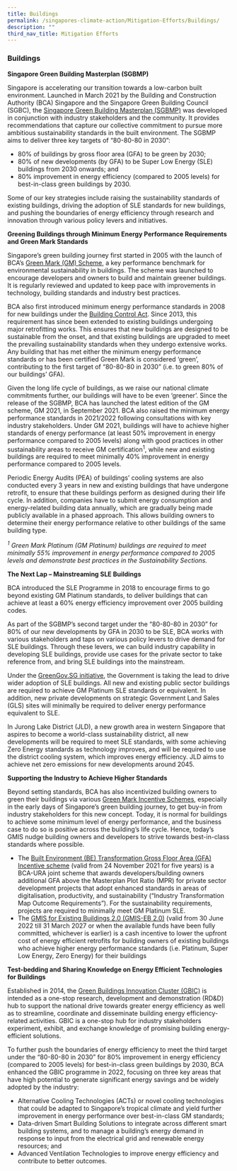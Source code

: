 ```yaml
---
title: Buildings
permalink: /singapores-climate-action/Mitigation-Efforts/Buildings/
description: ""
third_nav_title: Mitigation Efforts
---
```

### Buildings

**Singapore Green Building Masterplan (SGBMP)**

Singapore is accelerating our transition towards a low-carbon built environment. Launched in March 2021 by the Building and Construction Authority (BCA) Singapore and the Singapore Green Building Council (SGBC), the [Singapore Green Building Masterplan (SGBMP)](https://www1.bca.gov.sg/buildsg/sustainability/green-building-masterplans) was developed in conjunction with industry stakeholders and the community. It provides recommendations that capture our collective commitment to pursue more ambitious sustainability standards in the built environment. The SGBMP aims to deliver three key targets of “80-80-80 in 2030”: 

* 80% of buildings by gross floor area (GFA) to be green by 2030;
* 80% of new developments (by GFA) to be Super Low Energy (SLE) buildings from 2030 onwards; and
* 80% improvement in energy efficiency (compared to 2005 levels) for best-in-class green buildings by 2030.

Some of our key strategies include raising the sustainability standards of existing buildings, driving the adoption of SLE standards for new buildings, and pushing the boundaries of energy efficiency through research and innovation through various policy levers and initiatives.

**Greening Buildings through Minimum Energy Performance Requirements and Green Mark Standards**

Singapore’s green building journey first started in 2005 with the launch of BCA’s [Green Mark (GM) Scheme](https://www1.bca.gov.sg/buildsg/sustainability/green-mark-certification-scheme), a key performance benchmark for environmental sustainability in buildings. The scheme was launched to encourage developers and owners to build and maintain greener buildings. It is regularly reviewed and updated to keep pace with improvements in technology, building standards and industry best practices.

BCA also first introduced minimum energy performance standards in 2008 for new buildings under the [Building Control Act](https://www1.bca.gov.sg/regulatory-info/legislation-on-environmental-sustainability-for-buildings). Since 2013, this requirement has since been extended to existing buildings undergoing major retrofitting works. This ensures that new buildings are designed to be sustainable from the onset, and that existing buildings are upgraded to meet the prevailing sustainability standards when they undergo extensive works. Any building that has met either the minimum energy performance standards or has been certified Green Mark is considered ‘green’, contributing to the first target of “80-80-80 in 2030” (i.e. to green 80% of our buildings’ GFA).

Given the long life cycle of buildings, as we raise our national climate commitments further, our buildings will have to be even ‘greener’. Since the release of the SGBMP, BCA has launched the latest edition of the GM scheme, GM 2021, in September 2021. BCA also raised the minimum energy performance standards in 2021/2022 following consultations with key industry stakeholders. Under GM 2021, buildings will have to achieve higher standards of energy performance (at least 50% improvement in energy performance compared to 2005 levels) along with good practices in other sustainability areas to receive GM certification<sup>1</sup>, while new and existing buildings are required to meet minimally 40% improvement in energy performance compared to 2005 levels.

Periodic Energy Audits (PEA) of buildings’ cooling systems are also conducted every 3 years in new and existing buildings that have undergone retrofit, to ensure that these buildings perform as designed during their life cycle. In addition, companies have to submit energy consumption and energy-related building data annually, which are gradually being made publicly available in a phased approach. This allows building owners to determine their energy performance relative to other buildings of the same building type.

*<sup>1</sup> Green Mark Platinum (GM Platinum) buildings are required to meet minimally 55% improvement in energy performance compared to 2005 levels and demonstrate best practices in the Sustainability Sections.*

**The Next Lap – Mainstreaming SLE Buildings**

BCA introduced the SLE Programme in 2018 to encourage firms to go beyond existing GM Platinum standards, to deliver buildings that can achieve at least a 60% energy efficiency improvement over 2005 building codes.

As part of the SGBMP’s second target under the “80-80-80 in 2030” for 80% of our new developments by GFA in 2030 to be SLE, BCA works with various stakeholders and taps on various policy levers to drive demand for SLE buildings. Through these levers, we can build industry capability in developing SLE buildings, provide use cases for the private sector to take reference from, and bring SLE buildings into the mainstream.

Under the [GreenGov.SG initiative](https://www.greenplan.gov.sg/key-focus-areas/green-government/), the Government is taking the lead to drive wider adoption of SLE buildings. All new and existing public sector buildings are required to achieve GM Platinum SLE standards or equivalent. In addition, new private developments on strategic Government Land Sales (GLS) sites will minimally be required to deliver energy performance equivalent to SLE.

In Jurong Lake District (JLD), a new growth area in western Singapore that aspires to become a world-class sustainability district, all new developments will be required to meet SLE standards, with some achieving Zero Energy standards as technology improves, and will be required to use the district cooling system, which improves energy efficiency. JLD aims to achieve net zero emissions for new developments around 2045.

**Supporting the Industry to Achieve Higher Standards**

Beyond setting standards, BCA has also incentivized building owners to green their buildings via various [Green Mark Incentive Schemes](https://www1.bca.gov.sg/buildsg/sustainability/green-mark-certification-scheme), especially in the early days of Singapore’s green building journey, to get buy-in from industry stakeholders for this new concept. Today, it is normal for buildings to achieve some minimum level of energy performance, and the business case to do so is positive across the building’s life cycle. Hence, today’s GMIS nudge building owners and developers to strive towards best-in-class standards where possible.

* The [Built Environment (BE) Transformation Gross Floor Area (GFA) Incentive scheme](https://www1.bca.gov.sg/buildsg/sustainability/green-mark-incentive-schemes/built-environment-transformation-gross-floor-area-incentive-scheme) (valid from 24 November 2021 for five years) is a BCA-URA joint scheme that awards developers/building owners additional GFA above the Masterplan Plot Ratio (MPR) for private sector development projects that adopt enhanced standards in areas of digitalisation, productivity, and sustainability (“Industry Transformation Map Outcome Requirements”). For the sustainability requirements, projects are required to minimally meet GM Platinum SLE.
* The [GMIS for Existing Buildings 2.0 (GMIS-EB 2.0)](https://www1.bca.gov.sg/buildsg/sustainability/green-mark-incentive-schemes/green-mark-incentive-scheme-for-existing-buildings-2.0) (valid from 30 June 2022 till 31 March 2027 or when the available funds have been fully committed, whichever is earlier) is a cash incentive to lower the upfront cost of energy efficient retrofits for building owners of existing buildings who achieve higher energy performance standards (i.e. Platinum, Super Low Energy, Zero Energy) for their buildings

**Test-bedding and Sharing Knowledge on Energy Efficient Technologies for Buildings**

Established in 2014, the [Green Buildings Innovation Cluster (GBIC)](https://www1.bca.gov.sg/buildsg/buildsg-transformation-fund/green-buildings-innovation-cluster-gbic-programme) is intended as a one-stop research, development and demonstration (RD&D) hub to support the national drive towards greater energy efficiency as well as to streamline, coordinate and disseminate building energy efficiency-related activities. GBIC is a one-stop hub for industry stakeholders experiment, exhibit, and exchange knowledge of promising building energy-efficient solutions.

To further push the boundaries of energy efficiency to meet the third target under the “80-80-80 in 2030” for 80% improvement in energy efficiency (compared to 2005 levels) for best-in-class green buildings by 2030, BCA enhanced the GBIC programme in 2022, focusing on three key areas that have high potential to generate significant energy savings and be widely adopted by the industry:

* Alternative Cooling Technologies (ACTs) or novel cooling technologies that could be adapted to Singapore’s tropical climate and yield further improvement in energy performance over best-in-class GM standards;
* Data-driven Smart Building Solutions to integrate across different smart building systems, and to manage a building’s energy demand in response to input from the electrical grid and renewable energy resources; and
* Advanced Ventilation Technologies to improve energy efficiency and contribute to better outcomes.